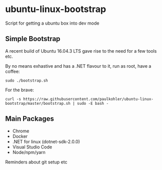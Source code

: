 # ubuntu-linux-bootstrap
Script for getting a ubuntu box into dev mode

## Simple Bootstrap

A recent build of Ubuntu 16.04.3 LTS gave rise to the need for a few tools etc.

By no means exhastive and has a .NET flavour to it, run as root, have a coffee:

    sudo ./bootstrap.sh

For the brave:

    curl -s https://raw.githubusercontent.com/paulkohler/ubuntu-linux-bootstrap/master/bootstrap.sh | sudo -E bash -

## Main Packages

* Chrome
* Docker
* .NET for linux (dotnet-sdk-2.0.0)
* Visual Studio Code
* Node/npm/yarn

Reminders about git setup etc
